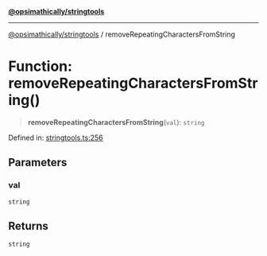 [**@opsimathically/stringtools**](../README.md)

***

[@opsimathically/stringtools](../README.md) / removeRepeatingCharactersFromString

# Function: removeRepeatingCharactersFromString()

> **removeRepeatingCharactersFromString**(`val`): `string`

Defined in: [stringtools.ts:256](https://github.com/opsimathically/stringtools/blob/be6279cb127c5f8c1596ccd40cdd74eea6133fed/src/stringtools.ts#L256)

## Parameters

### val

`string`

## Returns

`string`

